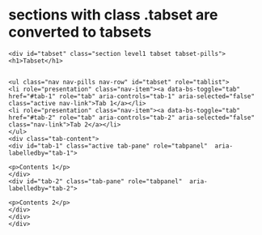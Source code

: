 # sections with class .tabset are converted to tabsets

    <div id="tabset" class="section level1 tabset tabset-pills">
    <h1>Tabset</h1>
    
    
    <ul class="nav nav-pills nav-row" id="tabset" role="tablist">
    <li role="presentation" class="nav-item"><a data-bs-toggle="tab" href="#tab-1" role="tab" aria-controls="tab-1" aria-selected="false" class="active nav-link">Tab 1</a></li>
    <li role="presentation" class="nav-item"><a data-bs-toggle="tab" href="#tab-2" role="tab" aria-controls="tab-2" aria-selected="false" class="nav-link">Tab 2</a></li>
    </ul>
    <div class="tab-content">
    <div id="tab-1" class="active tab-pane" role="tabpanel"  aria-labelledby="tab-1">
    
    <p>Contents 1</p>
    </div>
    <div id="tab-2" class="tab-pane" role="tabpanel"  aria-labelledby="tab-2">
    
    <p>Contents 2</p>
    </div>
    </div>
    </div>

